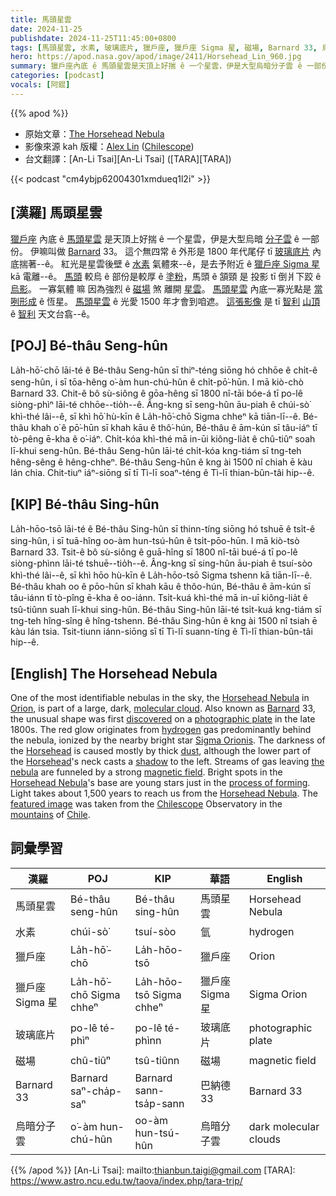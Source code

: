 ```yaml
---
title: 馬頭星雲
date: 2024-11-25
publishdate: 2024-11-25T11:45:00+0800
tags: [馬頭星雲, 水素, 玻璃底片, 獵戶座, 獵戶座 Sigma 星, 磁場, Barnard 33, 烏暗分子雲]
hero: https://apod.nasa.gov/apod/image/2411/Horsehead_Lin_960.jpg
summary: 獵戶座內底 ê 馬頭星雲是天頂上好揣 ê 一个星雲，伊是大型烏暗分子雲 ê 一部份。
categories: [podcast]
vocals: [阿錕]
---
```


{{% apod %}}

- 原始文章：[The Horsehead Nebula](https://apod.nasa.gov/apod/ap241125.html)
- 影像來源 kah 版權：[Alex Lin](https://www.astrobin.com/users/MadNug/) ([Chilescope](https://en.wikipedia.org/wiki/CHILESCOPE))
- 台文翻譯：[An-Li Tsai][An-Li Tsai] ([TARA][TARA])

{{< podcast "cm4ybjp62004301xmdueq1l2i" >}}

## [漢羅] 馬頭星雲
[獵戶座][Orion] 內底 ê [馬頭星雲][Horsehead Nebula 1] 是天頂上好揣 ê 一个星雲，伊是大型烏暗 [分子雲][molecular cloud] ê 一部份。
伊嘛叫做 [Barnard][Barnard] 33。
這个無四常 ê 外形是 1800 年代尾仔 tī [玻璃底片][photographic plate] 內底揣著--ê。
紅光是星雲後壁 ê [水素][hydrogen] 氣體來--ê，是去予附近 ê [獵戶座 Sigma 星][Sigma Orionis] kā 電離--ê。
[馬頭][Horsehead 1] 較烏 ê 部份是較厚 ê [塗粉][dust]，馬頭 ê 頷頸 是 投影 tī 倒爿下跤 ê [烏影][shadow]。
一寡氣體 嘛 因為強烈 ê [磁場][magnetic field] 煞 離開 [星雲][the nebula]。
[馬頭星雲][Horsehead Nebula 2] 內底一寡光點是 [當咧形成][process of forming] ê 恆星。
[馬頭星雲][Horsehead Nebula 3] ê 光愛 1500 年才會到咱遮。
[這張影像][featured image] 是 tī [智利][Chile] [山頂][mountains] ê [智利][Chilescope] 天文台翕--ê。

## [POJ] Bé-thâu Seng-hûn
La̍h-hō͘-chō lāi-té ê Bé-thâu Seng-hûn sī thiⁿ-téng siōng hó chhōe ê chi̍t-ê seng-hûn, i sī tōa-hêng o͘-àm hun-chú-hûn ê chi̍t-pō͘-hūn.
I mā kiò-chò Barnard 33.
Chit-ê bô sù-siông ê gōa-hêng sī 1800 nî-tāi bóe-á tī po-lê siòng-phìⁿ lāi-té chhōe--tio̍h--ê.
Âng-kng sī seng-hûn āu-piah ê chúi-sò͘ khì-thé lâi--ê, sī khì hō͘ hù-kīn ê La̍h-hō͘-chō Sigma chheⁿ kā tiān-lī--ê.
Bé-thâu khah o͘ ê pō͘-hūn sī khah kāu ê thô͘-hún, Bé-thâu ê ām-kún sī tâu-iáⁿ tī tò-pêng ē-kha ê o͘-iáⁿ.
Chi̍t-kóa khì-thé mā in-ūi kiông-lia̍t ê chû-tiûⁿ soah lī-khui seng-hûn.
Bé-thâu Seng-hûn lāi-té chi̍t-kóa kng-tiám sī tng-teh hêng-sêng ê hêng-chheⁿ.
Bé-thâu Seng-hûn ê kng ài 1500 nî chiah ē kàu lán chia.
Chit-tiuⁿ iáⁿ-siōng sī tī Tì-lī soaⁿ-téng ê Tì-lī thian-bûn-tâi hip--ê.

## [KIP] Bé-thâu Sing-hûn
La̍h-hōo-tsō lāi-té ê Bé-thâu Sing-hûn sī thinn-tíng siōng hó tshuē ê tsi̍t-ê sing-hûn, i sī tuā-hîng oo-àm hun-tsú-hûn ê tsi̍t-pōo-hūn.
I mā kiò-tsò Barnard 33.
Tsit-ê bô sù-siông ê guā-hîng sī 1800 nî-tāi bué-á tī po-lê siòng-phìnn lāi-té tshuē--tio̍h--ê.
Âng-kng sī sing-hûn āu-piah ê tsuí-sòo khì-thé lâi--ê, sī khì hōo hù-kīn ê La̍h-hōo-tsō Sigma tshenn kā tiān-lī--ê.
Bé-thâu khah oo ê pōo-hūn sī khah kāu ê thôo-hún, Bé-thâu ê ām-kún sī tâu-iánn tī tò-pîng ē-kha ê oo-iánn.
Tsi̍t-kuá khì-thé mā in-uī kiông-lia̍t ê tsû-tiûnn suah lī-khui sing-hûn.
Bé-thâu Sing-hûn lāi-té tsi̍t-kuá kng-tiám sī tng-teh hîng-sîng ê hîng-tshenn.
Bé-thâu Sing-hûn ê kng ài 1500 nî tsiah ē kàu lán tsia.
Tsit-tiunn iánn-siōng sī tī Tì-lī suann-tíng ê Tì-lī thian-bûn-tâi hip--ê.

## [English] The Horsehead Nebula
One of the most identifiable nebulas in the sky, the [Horsehead Nebula][Horsehead Nebula 1] in [Orion][Orion], is part of a large, dark, [molecular cloud][molecular cloud].
Also known as [Barnard][Barnard] 33, the unusual shape was first [discovered][discovered] on a [photographic plate][photographic plate] in the late 1800s.
The red glow originates from [hydrogen][hydrogen] gas predominantly behind the nebula, ionized by the nearby bright star [Sigma Orionis][Sigma Orionis].
The darkness of the [Horsehead][Horsehead 1] is caused mostly by thick [dust][dust], although the lower part of the [Horsehead][Horsehead 2]'s neck casts a [shadow][shadow] to the left.
Streams of gas leaving [the nebula][the nebula] are funneled by a strong [magnetic field][magnetic field].
Bright spots in the [Horsehead Nebula][Horsehead Nebula 2]'s base are young stars just in the [process of forming][process of forming].
Light takes about 1,500 years to reach us from the [Horsehead Nebula][Horsehead Nebula 3].
The [featured image][featured image] was taken from the [Chilescope][Chilescope] Observatory in the [mountains][mountains] of [Chile][Chile].

## 詞彙學習
|漢羅|POJ|KIP|華語|English|
|-|-|-|-|-|
| 馬頭星雲 | Bé-thâu seng-hûn | Bé-thâu sing-hûn | 馬頭星雲 | Horsehead Nebula |
| 水素 | chúi-sò͘ | tsuí-sòo | 氫 | hydrogen |
| 獵戶座 | La̍h-hō͘-chō | La̍h-hōo-tsō | 獵戶座 | Orion |
| 獵戶座 Sigma 星 | La̍h-hō͘-chō Sigma chheⁿ | La̍h-hōo-tsō Sigma chheⁿ | 獵戶座 Sigma 星 | Sigma Orion |
| 玻璃底片 | po-lê té-phìⁿ | po-lê té-phìnn | 玻璃底片 | photographic plate |
| 磁場 | chû-tiûⁿ | tsû-tiûnn | 磁場 | magnetic field |
| Barnard 33 | Barnard saⁿ-cha̍p-saⁿ | Barnard sann-tsa̍p-sann | 巴納德 33 | Barnard 33 |
| 烏暗分子雲 | o͘-àm hun-chú-hûn | oo-àm hun-tsú-hûn | 烏暗分子雲 | dark molecular clouds |

{{% /apod %}}
[An-Li Tsai]: mailto:thianbun.taigi@gmail.com
[TARA]: https://www.astro.ncu.edu.tw/taova/index.php/tara-trip/

[copyright]: https://apod.nasa.gov/apod/fap/lib/about_apod.html#srapply
[License3]: https://creativecommons.org/licenses/by-nc-nd/3.0/
[License2]:https://creativecommons.org/licenses/by-nc-nd/2.0/

[Horsehead Nebula 1]:http://en.wikipedia.org/wiki/Horsehead_Nebula
[Orion]:https://en.wikipedia.org/wiki/Orion_(constellation)
[molecular cloud]:https://apod.nasa.gov/apod/ap230129.html
[Barnard]:http://en.wikipedia.org/wiki/Edward_Emerson_Barnard
[discovered]:http://www.messier.seds.org/xtra/ngc/b33.html
[photographic plate]:https://en.wikipedia.org/wiki/Photographic_plate
[hydrogen]:http://periodic.lanl.gov/1.shtml
[Sigma Orionis]:https://en.wikipedia.org/wiki/Sigma_Orionis
[Horsehead 1]:https://apod.nasa.gov/apod/ap221229.html
[dust]:https://apod.nasa.gov/apod/ap030706.html
[Horsehead 2]:https://apod.nasa.gov/apod/ap081126.html
[shadow]:https://www.boredpanda.com/blog/wp-content/uploads/2014/06/funny-shadow-fails-illusions-1.jpg
[the nebula]:http://www.youtube.com/watch?v=hgTrLozRj40
[magnetic field]:https://pwg.gsfc.nasa.gov/Education/Imagnet.html
[Horsehead Nebula 2]:https://ui.adsabs.harvard.edu/abs/1987AJ.....93.1514Z/abstract
[process of forming]:https://science.nasa.gov/mission/hubble/science/science-highlights/exploring-the-birth-of-stars/
[Horsehead Nebula 3]:https://apod.nasa.gov/apod/ap090224.html
[featured image]:https://www.astrobin.com/h2afic/
[Chilescope]:https://en.wikipedia.org/wiki/CHILESCOPE
[mountains]:https://youtu.be/tCZ9jz5pc9E
[Chile]:https://en.wikipedia.org/wiki/Chile
